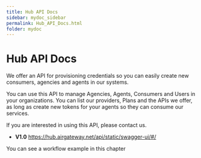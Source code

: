 ```yaml
---
title: Hub API Docs
sidebar: mydoc_sidebar
permalink: Hub_API_Docs.html
folder: mydoc
---
```


# Hub API Docs

We offer an API for provisioning credentials so you can easily create new consumers, agencies and agents in our systems.

You can use this API to manage Agencies, Agents, Consumers and Users in your organizations. You can list our providers, Plans and the APIs we offer, as long as create new tokens for your agents so they can consume our services.

If you are interested in using this API, please contact us.

- **V1.0** https://hub.airgateway.net/api/static/swagger-ui/#/

You can see a workflow example in this chapter
